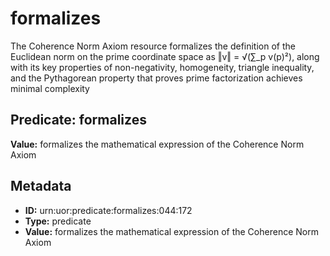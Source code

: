# formalizes

The Coherence Norm Axiom resource formalizes the definition of the Euclidean norm on the prime coordinate space as ‖v‖ = √(∑_p v(p)²), along with its key properties of non-negativity, homogeneity, triangle inequality, and the Pythagorean property that proves prime factorization achieves minimal complexity

## Predicate: formalizes

**Value:** formalizes the mathematical expression of the Coherence Norm Axiom

## Metadata

- **ID:** urn:uor:predicate:formalizes:044:172
- **Type:** predicate
- **Value:** formalizes the mathematical expression of the Coherence Norm Axiom

